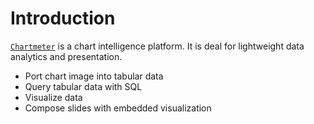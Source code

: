 # Introduction

[`Chartmeter`] is a chart intelligence platform.
It is deal for lightweight data analytics and presentation.

* Port chart image into tabular data
* Query tabular data with SQL
* Visualize data
* Compose slides with embedded visualization

[`Chartmeter`]: https://www.chart2char.com
